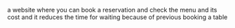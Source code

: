 a website where you can book a reservation and check the menu and its cost and it reduces the time for waiting because of previous booking a table
